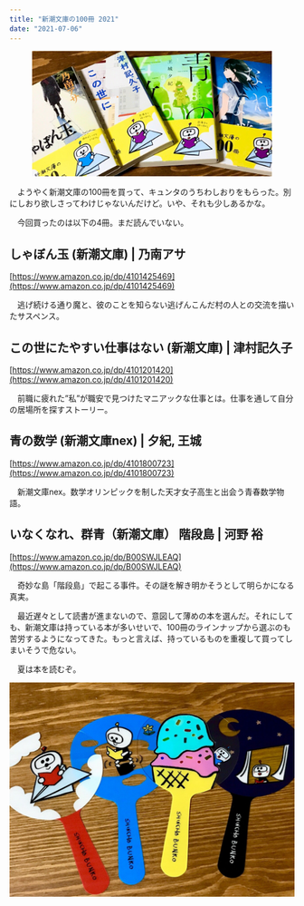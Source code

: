 ```yaml
---
title: "新潮文庫の100冊 2021"
date: "2021-07-06"
---
```


<figure>

![](assets/n0949d091d2fd_03346900fa2f2894e5b3a664661ffca7.jpg)

</figure>

　ようやく新潮文庫の100冊を買って、キュンタのうちわしおりをもらった。別にしおり欲しさってわけじゃないんだけど。いや、それも少しあるかな。

　今回買ったのは以下の4冊。まだ読んでいない。

## しゃぼん玉 (新潮文庫) | 乃南アサ  

[https://www.amazon.co.jp/dp/4101425469](https://www.amazon.co.jp/dp/4101425469)

　逃げ続ける通り魔と、彼のことを知らない逃げんこんだ村の人との交流を描いたサスペンス。

## この世にたやすい仕事はない (新潮文庫) | 津村記久子

[https://www.amazon.co.jp/dp/4101201420](https://www.amazon.co.jp/dp/4101201420)

　前職に疲れた”私”が職安で見つけたマニアックな仕事とは。仕事を通して自分の居場所を探すストーリー。

## 青の数学 (新潮文庫nex) | 夕紀, 王城

[https://www.amazon.co.jp/dp/4101800723](https://www.amazon.co.jp/dp/4101800723)

　新潮文庫nex。数学オリンピックを制した天才女子高生と出会う青春数学物語。

## いなくなれ、群青（新潮文庫） 階段島 | 河野 裕  

[https://www.amazon.co.jp/dp/B00SWJLEAQ](https://www.amazon.co.jp/dp/B00SWJLEAQ)

　奇妙な島「階段島」で起こる事件。その謎を解き明かそうとして明らかになる真実。

　最近遅々として読書が進まないので、意図して薄めの本を選んだ。それにしても、新潮文庫は持っている本が多いせいで、100冊のラインナップから選ぶのも苦労するようになってきた。もっと言えば、持っているものを重複して買ってしまいそうで危ない。

　夏は本を読むぞ。

![画像1](assets/n0949d091d2fd_picture_pc_6af203039ec19e83f56181d7f079fec7.jpg)
